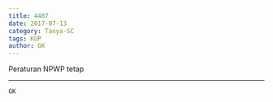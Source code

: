 ```yaml
---
title: 4487
date: 2017-07-13
category: Tanya-SC
tags: KUP
author: GK
---
```


Peraturan NPWP tetap

---



`GK`
